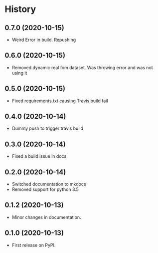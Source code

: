 History
=======
0.7.0 (2020-10-15)
------------------

- Weird Error in build. Repushing

0.6.0 (2020-10-15)
------------------

- Removed dynamic real fom dataset. Was throwing error and was not using it

0.5.0 (2020-10-15)
------------------

- Fixed requirements.txt causing Travis build fail

0.4.0 (2020-10-14)
------------------

- Dummy push to trigger travis build

0.3.0 (2020-10-14)
------------------

- Fixed a build issue in docs

0.2.0 (2020-10-14)
------------------

- Switched documentation to mkdocs
- Removed support for python 3.5

0.1.2 (2020-10-13)
------------------

-   Minor changes in documentation.

0.1.0 (2020-10-13)
------------------

-   First release on PyPI.

